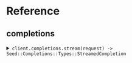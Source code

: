 # Reference
## completions
<details><summary><code>client.completions.stream(request) -> Seed::Completions::Types::StreamedCompletion</code></summary>
<dl>
<dd>

#### 🔌 Usage

<dl>
<dd>

<dl>
<dd>

```ruby
client.completions.stream({
  query:'query'
});
```
</dd>
</dl>
</dd>
</dl>

#### ⚙️ Parameters

<dl>
<dd>

<dl>
<dd>

**query:** `String` 
    
</dd>
</dl>
</dd>
</dl>


</dd>
</dl>
</details>
